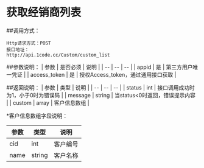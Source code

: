 # 获取经销商列表

##调用方式：
```
Http请求方式：POST
接口地址：
http://api.1code.cc/Custom/custom_list
```

##参数说明：
| 参数 | 是否必须 | 说明 |
| -- | -- | -- |
| appid | 是 | 第三方用户唯一凭证 |
| access_token | 是 | 授权Access_token，通过通用接口获取 | 

##返回说明：
| 参数 | 类型 | 说明 |
| -- | -- | -- |
| status | int | 接口调用成功时为1，小于0时为错误码 |
| message | string | 当status<0时返回，错误提示内容 |
| custom | array | 客户信息数组 |

*客户信息数组字段说明：

| 参数 | 类型 | 说明 |
| -- | -- | -- |
| cid | int | 客户编号 |
| name | string | 客户名称 |
